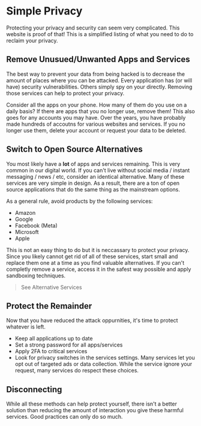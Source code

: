 # Simple Privacy

Protecting your privacy and security can seem very complicated. This website is proof of that! This is a simplified listing of what you need to do to reclaim your privacy.


## Remove Unusued/Unwanted Apps and Services

The best way to prevent your data from being hacked is to decrease the amount of places where you can be attacked. Every application has (or will have) security vulnerabilities. Others simply spy on your directly. Removing those services can help to protect your privacy.

Consider all the apps on your phone. How many of them do you use on a daily basis? If there are apps that you no longer use, remove them! This also goes for any accounts you may have. Over the years, you have probably made hundreds of accoutns for various websites and services. If you no longer use them, delete your account or request your data to be deleted.


## Switch to Open Source Alternatives

You most likely have a **lot** of apps and services remaining. This is very common in our digital world. If you can't live without social media / instant messaging / news / etc, consider an identical alternative. Many of these services are very simple in design. As a result, there are a ton of open source applications that do the same thing as the mainstream options.

As a general rule, avoid products by the following services:
- Amazon
- Google
- Facebook (Meta)
- Microsoft
- Apple

This is not an easy thing to do but it is neccassary to protect your privacy. Since you likely cannot get rid of all of these services, start small and replace them one at a time as you find valuable alternatives. If you can't completly remove a service, access it in the safest way possible and apply sandboxing techniques.

> See Alternative Services


## Protect the Remainder

Now that you have reduced the attack oppurnities, it's time to protect whatever is left.

- Keep all applications up to date
- Set a strong password for all apps/services
- Apply 2FA to critical services
- Look for privacy switches in the services settings. Many services let you opt out of targeted ads or data collection. While the service ignore your request, many services do respect these choices.

## Disconnecting

While all these methods can help protect yourself, there isn't a better solution than reducing the amount of interaction you give these harmful services. Good practices can only do so much.